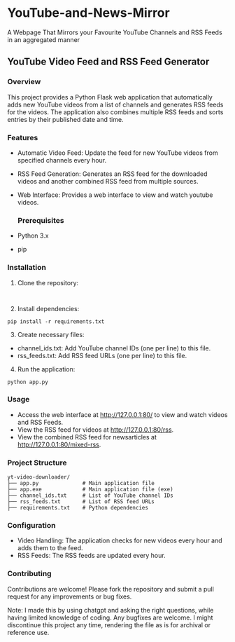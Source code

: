 # YouTube-and-News-Mirror
A Webpage That Mirrors your Favourite YouTube Channels and RSS Feeds in an aggregated manner

<h2>YouTube Video Feed and RSS Feed Generator</h2>

<h3>Overview</h3>

This project provides a Python Flask web application that automatically adds new YouTube videos from a list of channels and generates RSS feeds for the videos. The application also combines multiple RSS feeds and sorts entries by their published date and time.

<h3>Features</h3>

- Automatic Video Feed: Update the feed for new YouTube videos from specified channels every hour.
- RSS Feed Generation: Generates an RSS feed for the downloaded videos and another combined RSS feed from multiple sources.
- Web Interface: Provides a web interface to view and watch youtube videos.

  <h3>Prerequisites</h3>

- Python 3.x
- pip

<h3>Installation</h3>

1. Clone the repository:

```


```

2. Install dependencies:
```
pip install -r requirements.txt

```

3. Create necessary files:

- channel_ids.txt: Add YouTube channel IDs (one per line) to this file.
- rss_feeds.txt: Add RSS feed URLs (one per line) to this file.

4. Run the application:
```
python app.py

```

<h3>Usage</h3>

* Access the web interface at http://127.0.0.1:80/ to view and watch videos and RSS Feeds.
* View the RSS feed for videos at http://127.0.0.1:80/rss.
* View the combined RSS feed for newsarticles at http://127.0.0.1:80/mixed-rss.

<h3>Project Structure</h3>

```
yt-video-downloader/
├── app.py              # Main application file
├── app.exe             # Main application file (exe)
├── channel_ids.txt     # List of YouTube channel IDs
├── rss_feeds.txt       # List of RSS feed URLs
├── requirements.txt    # Python dependencies

```

<h3>Configuration</h3>

- Video Handling: The application checks for new videos every hour and adds them to the feed.
- RSS Feeds: The RSS feeds are updated every hour.

<h3>Contributing</h3>
Contributions are welcome! Please fork the repository and submit a pull request for any improvements or bug fixes.

Note: I made this by using chatgpt and asking the right questions, while having limited knowledge of coding. Any bugfixes are welcome. I might discontinue this project any time, rendering the file as is for archival or reference use.
